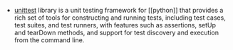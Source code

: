 - [unittest](https://docs.python.org/3/library/unittest.html) library is a unit testing framework for [[python]] that provides a rich set of tools for constructing and running tests, including test cases, test suites, and test runners, with features such as assertions, setUp and tearDown methods, and support for test discovery and execution from the command line.